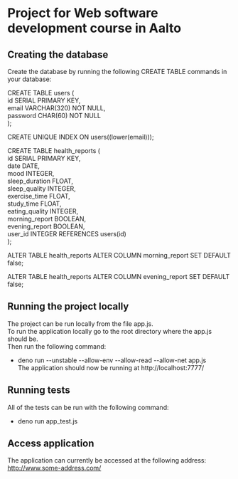 # Project for Web software development course in Aalto

## Creating the database
Create the database by running the following CREATE TABLE commands in your database:  

CREATE TABLE users (  
  id SERIAL PRIMARY KEY,  
  email VARCHAR(320) NOT NULL,  
  password CHAR(60) NOT NULL  
 );  

 CREATE UNIQUE INDEX ON users((lower(email)));  

 CREATE TABLE health_reports (  
    id SERIAL PRIMARY KEY,  
    date DATE,  
    mood INTEGER,  
    sleep_duration FLOAT,  
    sleep_quality INTEGER,  
    exercise_time FLOAT,  
    study_time FLOAT,  
    eating_quality INTEGER,  
    morning_report BOOLEAN,  
    evening_report BOOLEAN,  
    user_id INTEGER REFERENCES users(id)  
 );  

 ALTER TABLE health_reports ALTER COLUMN morning_report SET DEFAULT false;  

 ALTER TABLE health_reports ALTER COLUMN evening_report SET DEFAULT false;  
 
 ## Running the project locally
 The project can be run locally from the file app.js.  
 To run the application locally go to the root directory where the app.js should be.  
 Then run the following command:  
 * deno run --unstable --allow-env --allow-read --allow-net app.js  
 The application should now be running at http://localhost:7777/  
 
 
 ## Running tests
 All of the tests can be run with the following command:   
 * deno run app_test.js
 
 ## Access application
 The application can currently be accessed at the following address:  
 http://www.some-address.com/  
